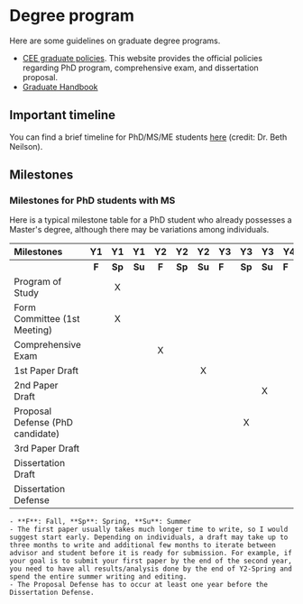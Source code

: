 # Degree program

Here are some guidelines on graduate degree programs.

- [CEE graduate policies](https://engineering.usu.edu/cee/students/graduate/policies). This website provides the official policies regarding PhD program, comprehensive exam, and dissertation proposal.
- [Graduate Handbook](https://engineering.usu.edu/cee/files/policies/cee-graduate-student-handbook.pdf)

## Important timeline

You can find a brief timeline for PhD/MS/ME students [here](../attachments/CEE_GradProgramReqs-Steps2023.pdf) (credit: Dr. Beth Neilson).

## Milestones

### Milestones for PhD students with MS

Here is a typical milestone table for a PhD student who already possesses a Master's degree, although there may be variations among individuals.

| Milestones                       |  Y1   |  Y1   |   Y1   |  Y2   |  Y2   |   Y2   | Y3    |  Y3   | Y3     | Y4    | Y4    |   Y4   |
|:-------------------------------- |:-----:|:-----:|:------:|:-----:|:-----:|:------:| ----- |:-----:| ------ | ----- | ----- |:------:|
|                                  | **F** | **Sp** | **Su** | **F** | **Sp** | **Su** | **F** | **Sp** | **Su** | **F** | **S** | **Su** |
| Program of Study                 |       |   X   |        |       |       |        |       |       |        |       |       |        |
| Form Committee (1st Meeting)     |       |   X   |        |       |       |        |       |       |        |       |       |        |
| Comprehensive Exam               |       |       |        |   X   |       |        |       |       |        |       |       |        |
| 1st Paper Draft                  |       |       |        |       |       |   X    |       |       |        |       |       |        |
| 2nd Paper Draft                  |       |       |        |       |       |        |       |       | X      |       |       |        |
| Proposal Defense (PhD candidate) |       |       |        |       |       |        |       |   X   |        |       |       |        |
| 3rd Paper Draft                  |       |       |        |       |       |        |       |       |        |       | X     |        |
| Dissertation Draft               |       |       |        |       |       |        |       |       |        |       | X     |   X?   |
| Dissertation Defense             |       |       |        |       |       |        |       |       |        |       | X     |   X?   |


```{note}
- **F**: Fall, **Sp**: Spring, **Su**: Summer
- The first paper usually takes much longer time to write, so I would suggest start early. Depending on individuals, a draft may take up to three months to write and additional few months to iterate between advisor and student before it is ready for submission. For example, if your goal is to submit your first paper by the end of the second year, you need to have all results/analysis done by the end of Y2-Spring and spend the entire summer writing and editing.
- The Proposal Defense has to occur at least one year before the Dissertation Defense.
```